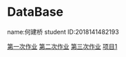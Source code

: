 # DataBase

name:何建桥
student ID:2018141482193

[第一次作业](https://github.com/Merlinish/DataBase/tree/weekone)
[第二次作业](https://github.com/Merlinish/DataBase/tree/weeksix)
[第三次作业](https://github.com/Merlinish/DataBase/tree/weekten)
[项目1](https://github.com/Merlinish/DataBase/tree/weektwelve)

